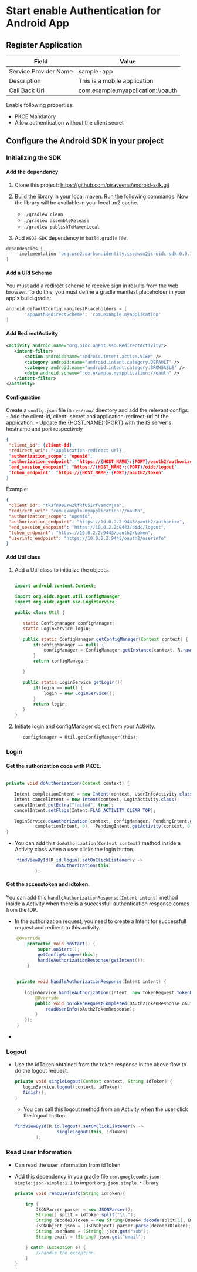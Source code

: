 # Start enable Authentication for Android App

## Register Application



| Field                 | Value         | 
| --------------------- | ------------- | 
| Service Provider Name | sample-app  |
| Description           | This is a mobile application  | 
| Call Back Url         | com.example.myapplication://oauth  | 

Enable following properties:
- PKCE Mandatory
- Allow authentication without the client secret


## Configure the Android SDK in your project

### Initializing the  SDK

#### Add the dependency 

1. Clone this project: https://github.com/piraveena/android-sdk.git

2. Build the library in your local maven. Run the following commands. Now the library will be available in your local .m2 cache. 
    - `./gradlew clean`
    - `./gradlew assembleRelease`
    - `./gradlew publishToMavenLocal `

3. Add `WSO2-SDK` dependency in `build.gradle` file.

```gradle
dependencies {
     implementation 'org.wso2.carbon.identity.sso:wso2is-oidc-sdk:0.0.1'
}

```

#### Add a URI Scheme   

You must add a redirect scheme to receive sign in results from the web browser.
 To do this, you must define a gradle manifest placeholder in your app's build.gradle:

```gradle
android.defaultConfig.manifestPlaceholders = [
       'appAuthRedirectScheme': 'com.example.myapplication'
]
```

#### Add RedirectActivity
```xml
<activity android:name="org.oidc.agent.sso.RedirectActivity">
   <intent-filter>
       <action android:name="android.intent.action.VIEW" />
       <category android:name="android.intent.category.DEFAULT" />
       <category android:name="android.intent.category.BROWSABLE" />
       <data android:scheme="com.example.myapplication://oauth" />
   </intent-filter>
</activity>

```

#### Configuration


Create a `config.json` file in `res/raw/` directory and add the relevant configs. 
    - Add the client-id, client- secret and application-redirect-url of the application.
    - Update the {HOST_NAME}:{PORT} with the IS server's hostname and port respectively

```json
{
 "client_id": {client-id},
 "redirect_uri": "{application-redirect-url},
 "authorization_scope": "openid",
 "authorization_endpoint": "https://{HOST_NAME}:{PORT}/oauth2/authorize",
 "end_session_endpoint": "https://{HOST_NAME}:{PORT}/oidc/logout",
 "token_endpoint": "https://{HOST_NAME}:{PORT}/oauth2/token"
}
```

Example:
```json
{
 "client_id": "tkJfn9a8Yw2kfRfUSIrfvemcVjYa",
 "redirect_uri": "com.example.myapplication://oauth",
 "authorization_scope": "openid",
 "authorization_endpoint": "https://10.0.2.2:9443/oauth2/authorize",
 "end_session_endpoint": "https://10.0.2.2:9443/oidc/logout",
 "token_endpoint": "https://10.0.2.2:9443/oauth2/token",
 "userinfo_endpoint": "https://10.0.2.2:9443/oauth2/userinfo"
}
```
#### Add Util class

1. Add a Util class to initialize the objects.

    ```java
    
    import android.content.Context;
    
    import org.oidc.agent.util.ConfigManager;
    import org.oidc.agent.sso.LoginService;
    
    public class Util {
    
       static ConfigManager configManager;
       static LoginService login;
    
       public static ConfigManager getConfigManager(Context context) {
           if(configManager == null) {
               configManager = ConfigManager.getInstance(context, R.raw.config);
           }
           return configManager;
    
       }
    
       public static LoginService getLogin(){
           if(login == null) {
               login = new LoginService();
           }
           return login;
       }
    }
    ```
2. Initiate login and configManager object from your Activity.

    ```loginservice = Util.getLogin();
       configManager = Util.getConfigManager(this);
    ```



### Login

#### Get the authorization code with PKCE.


```java

private void doAuthorization(Context context) {

   Intent completionIntent = new Intent(context, UserInfoActivity.class);
   Intent cancelIntent = new Intent(context, LoginActivity.class);
   cancelIntent.putExtra("failed", true);
   cancelIntent.setFlags(Intent.FLAG_ACTIVITY_CLEAR_TOP);

   loginService.doAuthorization(context, configManager, PendingIntent.getActivity(context, 0,
           completionIntent, 0),  PendingIntent.getActivity(context, 0, cancelIntent, 0));
}
```
- You can add this `doAuthorization(Context context)` method inside a Activity class when a user clicks the login button. 

```java
    findViewById(R.id.login).setOnClickListener(v ->
                   doAuthorization(this)
           );
```

#### Get the accesstoken and idtoken.

 You can add this `handleAuthorizationResponse(Intent intent)` method inside a Activity when there is a successfull
 authentication response comes from the IDP. 
- In the authorization request, you need to create a Intent for successfull request and redirect to this activity.

```java
    @Override
        protected void onStart() {  
            super.onStart();
            getConfigManager(this);
            handleAuthorizationResponse(getIntent());
        }
``` 
```java
   
    private void handleAuthorizationResponse(Intent intent) {
    
       loginService.handleAuthorization(intent, new TokenRequest.TokenRespCallback() {
           @Override
           public void onTokenRequestCompleted(OAuth2TokenResponse oAuth2TokenResponse) {
               readUserInfo(oAuth2TokenResponse);
           }
       });
    }
```
-
### Logout

- Use the idToken obtained from the token response in the above flow to do the logout request.

    ```java  
    private void singleLogout(Context context, String idToken) {   
       loginService.logout(context, idToken);
       finish();
    }
    ```
  - You can call this logout method from an Activity when the user click the logout button.
  
  ```java
  findViewById(R.id.logout).setOnClickListener(v ->
                  singleLogout(this, idToken)
          ); 
  ```

### Read User Information

- Can read the user information from idToken
- Add this dependency in you gradle file `com.googlecode.json-simple:json-simple:1.1` to import `org.json.simple.*` library.

    ```java
    private void readUserInfo(String idToken){

        try {
            JSONParser parser = new JSONParser();
            String[] split = idToken.split("\\.");
            String decodeIDToken = new String(Base64.decode(split[1], Base64.URL_SAFE),"UTF-8");
            JSONObject json = (JSONObject) parser.parse(decodeIDToken);
            String userName = (String) json.get("sub");
            String email = (String) json.get("email");

        } catch (Exception e) {
            //handle the exception.
        }
    }
```